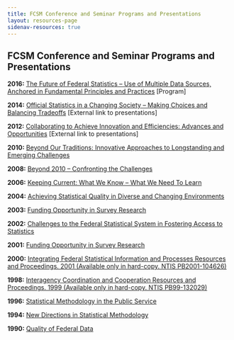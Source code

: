 ```yaml
---
title: FCSM Conference and Seminar Programs and Presentations 
layout: resources-page
sidenav-resources: true
---
```


<h2 class="page-sub-title">FCSM Conference and Seminar Programs and Presentations </h2>

<p><b>2016:</b> <a class="fcsm-main-links" href="/resources/fcsm-research-conferences">The Future of Federal Statistics – Use of Multiple Data Sources, Anchored in Fundamental Principles and Practices</a> [Program]</p>

<p><b>2014:</b> <a class="fcsm-main-links" href="/resources/fcsm-research-conferences">Official Statistics in a Changing Society – Making Choices and Balancing Tradeoffs</a> [External link to presentations]</p>

<p><b>2012:</b> <a class="fcsm-main-links" href="/resources/fcsm-research-conferences">Collaborating to Achieve Innovation and Efficiencies: Advances and Opportunities</a> [External link to presentations]</p>

<p><b>2010:</b> <a class="fcsm-main-links" href="/resources/fcsm-research-conferences">Beyond Our Traditions: Innovative Approaches to Longstanding and Emerging Challenges</a></p>

<p><b>2008:</b> <a class="fcsm-main-links" href="/resources/fcsm-research-conferences">Beyond 2010 – Confronting the Challenges</a></p>

<p><b>2006:</b> <a class="fcsm-main-links" href="/resources/fcsm-research-conferences">Keeping Current: What We Know – What We Need To Learn</a></p>

<p><b>2004:</b> <a class="fcsm-main-links" href="/resources/fcsm-research-conferences">Achieving Statistical Quality in Diverse and Changing Environments</a></p>

<p><b>2003:</b> <a class="fcsm-main-links" href="/resources/fcsm-research-conferences">Funding Opportunity in Survey Research</a></p>

<p><b>2002:</b> <a class="fcsm-main-links" href="/resources/fcsm-research-conferences">Challenges to the Federal Statistical System in Fostering Access to Statistics</a></p>

<p><b>2001:</b> <a class="fcsm-main-links" href="/resources/fcsm-research-conferences">Funding Opportunity in Survey Research</a></p>

<p><b>2000:</b> <a class="fcsm-main-links" href="/resources/fcsm-research-conferences">Integrating Federal Statistical Information and Processes Resources and Proceedings. 2001 (Available only in hard-copy. NTIS PB2001-104626)</a></p>

<p><b>1998:</b> <a class="fcsm-main-links" href="/resources/fcsm-research-conferences">Interagency Coordination and Cooperation Resources and Proceedings. 1999 (Available only in hard-copy. NTIS PB99-132029)</a></p>

<p><b>1996:</b> <a class="fcsm-main-links" href="/resources/fcsm-research-conferences">Statistical Methodology in the Public Service</a></p>

<p><b>1994:</b> <a class="fcsm-main-links" href="/resources/fcsm-research-conferences">New Directions in Statistical Methodology</a></p>

<p><b>1990:</b> <a class="fcsm-main-links" href="/resources/fcsm-research-conferences">Quality of Federal Data</a></p>